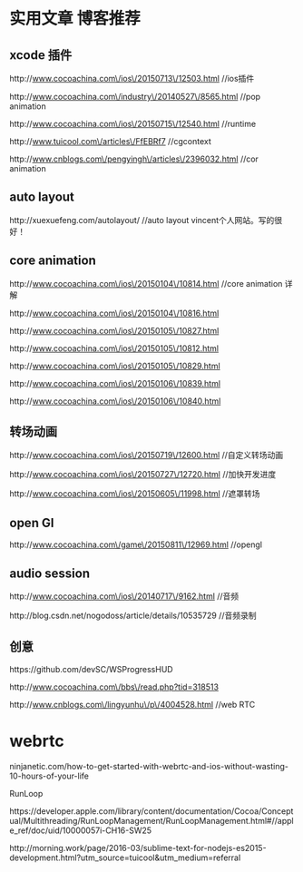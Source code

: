 # 实用文章 博客推荐

## xcode 插件

http:\/\/www.cocoachina.com\/ios\/20150713\/12503.html \/\/ios插件

http:\/\/www.cocoachina.com\/industry\/20140527\/8565.html \/\/pop animation

http:\/\/www.cocoachina.com\/ios\/20150715\/12540.html \/\/runtime

http:\/\/www.tuicool.com\/articles\/FfEBRf7 \/\/cgcontext

http:\/\/www.cnblogs.com\/pengyingh\/articles\/2396032.html \/\/cor animation

## auto layout

http:\/\/xuexuefeng.com\/autolayout\/ \/\/auto layout vincent个人网站。写的很好！

## core animation

http:\/\/www.cocoachina.com\/ios\/20150104\/10814.html \/\/core animation 详解

http:\/\/www.cocoachina.com\/ios\/20150104\/10816.html

http:\/\/www.cocoachina.com\/ios\/20150105\/10827.html

http:\/\/www.cocoachina.com\/ios\/20150105\/10812.html

http:\/\/www.cocoachina.com\/ios\/20150105\/10829.html

http:\/\/www.cocoachina.com\/ios\/20150106\/10839.html

http:\/\/www.cocoachina.com\/ios\/20150106\/10840.html

## 转场动画

http:\/\/www.cocoachina.com\/ios\/20150719\/12600.html \/\/自定义转场动画

http:\/\/www.cocoachina.com\/ios\/20150727\/12720.html \/\/加快开发进度

http:\/\/www.cocoachina.com\/ios\/20150605\/11998.html \/\/遮罩转场

## open Gl

http:\/\/www.cocoachina.com\/game\/20150811\/12969.html \/\/opengl

## audio session

http:\/\/www.cocoachina.com\/ios\/20140717\/9162.html \/\/音频

http:\/\/blog.csdn.net\/nogodoss\/article\/details\/10535729 \/\/音频录制

## 创意

https:\/\/github.com\/devSC\/WSProgressHUD

http:\/\/www.cocoachina.com\/bbs\/read.php?tid=318513

http:\/\/www.cnblogs.com\/lingyunhu\/p\/4004528.html \/\/web RTC

# webrtc

ninjanetic.com\/how-to-get-started-with-webrtc-and-ios-without-wasting-10-hours-of-your-life



RunLoop

https:\/\/developer.apple.com\/library\/content\/documentation\/Cocoa\/Conceptual\/Multithreading\/RunLoopManagement\/RunLoopManagement.html\#\/\/apple\_ref\/doc\/uid\/10000057i-CH16-SW25



http:\/\/morning.work\/page\/2016-03\/sublime-text-for-nodejs-es2015-development.html?utm\_source=tuicool&utm\_medium=referral

